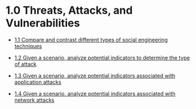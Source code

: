 # 1.0 Threats, Attacks, and Vulnerabilities

* [1.1 Compare and contrast different types of social engineering techniques](/1.%20Compare%20and%20contrast%20different%20types%20of%20social%20engineering%20techniques.md)

* [1.2 Given a scenario, analyze potential indicators to determine the type of attack](/2.%20%20Given%20a%20scenario%2C%20analyze%20potential%20indicators%20to%20determine%20the%20type%20of%20attack.md)

* [1.3 Given a scenario, analyze potential indicators associated with application attacks](/3.%20Given%20a%20scenario%2C%20analyze%20potential%20indicators%20associated%20with%20application%20attacks.md)

* [1.4 Given a scenario, analyze potential indicators associated with network attacks](/4.%20Given%20a%20scenario%2C%20analyze%20potential%20indicators%20associated%20with%20network%20attacks.md)
